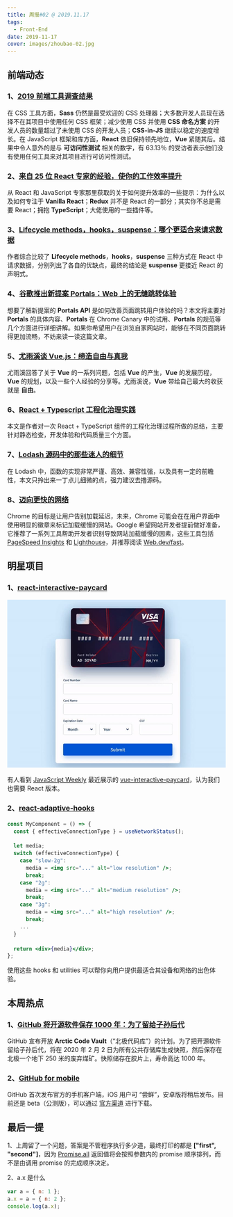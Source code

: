 ```yaml
---
title: 周报#02 @ 2019.11.17
tags:
  - Front-End
date: 2019-11-17
cover: images/zhoubao-02.jpg
---
```


## 前端动态

### 1、[2019 前端工具调查结果](https://ashleynolan.co.uk/blog/frontend-tooling-survey-2019-results)

在 CSS 工具方面，**Sass** 仍然是最受欢迎的 CSS 处理器；大多数开发人员现在选择不在其项目中使用任何 CSS 框架；减少使用 CSS 并使用 **CSS 命名方案** 的开发人员的数量超过了未使用 CSS 的开发人员；**CSS-in-JS** 继续以稳定的速度增长。在 JavaScript 框架和库方面，**React** 依旧保持领先地位，**Vue** 紧随其后。结果中令人意外的是与 **可访问性测试** 相关的数字，有 63.13％ 的受访者表示他们没有使用任何工具来对其项目进行可访问性测试。

### 2、[来自 25 位 React 专家的经验，使你的工作效率提升](https://www.telerik.com/kendo-react-ui/react-best-practices-and-productivity-tips/?utm_medium=cpm&utm_source=reactstatus&utm_campaign=kendo-ui-react-blog-productivity-tips-pp&utm_content=sponsored-link)

从 React 和 JavaScript 专家那里获取的关于如何提升效率的一些提示：为什么以及如何专注于 **Vanilla React**；**Redux** 并不是 React 的一部分；其实你不总是需要 React；拥抱 **TypeScript**；大佬使用的一些插件等。

### 3、[Lifecycle methods，hooks，suspense：哪个更适合来请求数据](https://dmitripavlutin.com/react-fetch-lifecycle-methods-hooks-suspense/)

作者综合比较了 **Lifecycle methods**，**hooks**，**suspense** 三种方式在 React 中请求数据，分别列出了各自的优缺点，最终的结论是 **suspense** 更接近 React 的声明式。

### 4、[谷歌推出新提案 Portals：Web 上的无缝跳转体验](https://www.infoq.cn/article/DXYNLbY6EBLkybRRYaBx)

想要了解新提案的 **Portals API** 是如何改善页面跳转用户体验的吗？本文将主要对 **Portals** 的具体内容、**Portals** 在 Chrome Canary 中的试用、**Portals** 的规范等几个方面进行详细讲解。如果你希望用户在浏览自家网站时，能够在不同页面跳转得更加流畅，不妨来读一读这篇文章。

### 5、[尤雨溪谈 Vue.js：缔造自由与真我](https://zhuanlan.zhihu.com/p/58335278)

尤雨溪回答了关于 **Vue** 的一系列问题，包括 **Vue** 的产生，**Vue** 的发展历程，**Vue** 的规划，以及一些个人经验的分享等。尤雨溪说，**Vue** 带给自己最大的收获就是 **自由**。

### 6、[React + Typescript 工程化治理实践](https://github.com/ProtoTeam/blog/blob/master/201911/2.md)

本文是作者对一次 React + TypeScript 组件的工程化治理过程所做的总结，主要针对静态检查，开发体验和代码质量三个方面。

### 7、[Lodash 源码中的那些迷人的细节](https://zhuanlan.zhihu.com/p/32823459)

在 Lodash 中，函数的实现非常严谨、高效、兼容性强，以及具有一定的前瞻性，本文只拎出来一丁点儿细微的点，强力建议去撸源码。

### 8、[迈向更快的网络](https://blog.chromium.org/2019/11/moving-towards-faster-web.html)

Chrome 的目标是让用户告别加载延迟，未来，Chrome 可能会在在用户界面中使用明显的徽章来标记加载缓慢的网站。Google 希望网站开发者提前做好准备，它推荐了一系列工具帮助开发者识别导致网站加载缓慢的因素，这些工具包括 [PageSpeed Insights](https://developers.google.com/speed/pagespeed/insights/) 和 [Lighthouse](https://developers.google.com/web/tools/lighthouse/)，并推荐阅读 [Web.dev/fast](https://web.dev/fast/)。

## 明星项目

### 1、[react-interactive-paycard](https://github.com/jasminmif/react-interactive-paycard)

![react-interactive-paycard](images/zhoubao-02-react-interactive-paycard.jpg)

有人看到 [JavaScript Weekly](https://javascriptweekly.com/issues/461) 最近展示的 [vue-interactive-paycard](https://github.com/muhammederdem/vue-interactive-paycard)，认为我们也需要 React 版本。

### 2、[react-adaptive-hooks](https://github.com/GoogleChromeLabs/react-adaptive-hooks)

```jsx
const MyComponent = () => {
  const { effectiveConnectionType } = useNetworkStatus();

  let media;
  switch (effectiveConnectionType) {
    case "slow-2g":
      media = <img src="..." alt="low resolution" />;
      break;
    case "2g":
      media = <img src="..." alt="medium resolution" />;
      break;
    case "3g":
      media = <img src="..." alt="high resolution" />;
      break;
    ...
  }

  return <div>{media}</div>;
};
```

使用这些 hooks 和 utilities 可以帮你向用户提供最适合其设备和网络的出色体验。

## 本周热点

### 1、[GitHub 将开源软件保存 1000 年：为了留给子孙后代](https://archiveprogram.github.com/)

GitHub 宣布开放 **Arctic Code Vault**（“北极代码库”）的计划。为了把开源软件留给子孙后代，将在 2020 年 2 月 2 日为所有公共存储库生成快照，然后保存在北极一个地下 250 米的废弃煤矿。快照储存在胶片上，寿命高达 1000 年。

### 2、[GitHub for mobile](https://github.com/mobile)

GitHub 首次发布官方的手机客户端，iOS 用户可 “尝鲜”，安卓版将稍后发布。目前还是 beta（公测版），可以通过 [官方渠道](https://github.com/mobile/beta?platforms=ios) 进行下载。

## 最后一提

1、上周留了一个问题，答案是不管程序执行多少道，最终打印的都是 **["first", "second"]**，因为 [Promise.all](https://developer.mozilla.org/zh-CN/docs/Web/JavaScript/Reference/Global_Objects/Promise/all) 返回值将会按照参数内的 promise 顺序排列，而不是由调用 promise 的完成顺序决定。

2、a.x 是什么

```jsx
var a = { n: 1 };
a.x = a = { n: 2 };
console.log(a.x);
```
